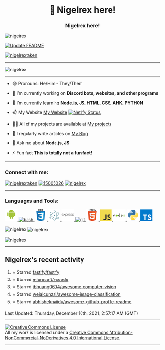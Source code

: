 <h1 align="center">👋 Nigelrex here!</h1>
<h3 align="center">Nigelrex here!</h3>

<p align="left"> <img src="https://komarev.com/ghpvc/?username=nigelrex&no-bg=trueb&label=Profile%20views&color=0e75b6&style=flat" alt="nigelrex" /> </p>

[![Update README](https://github.com/Nigelrex/Nigelrex/actions/workflows/update-readme.yml/badge.svg?event=workflow_run)](https://github.com/Nigelrex/Nigelrex/actions/workflows/update-readme.yml)
<p align="left"> <a href="https://twitter.com/nigelrextaken" target="blank"><img src="https://img.shields.io/twitter/follow/nigelrextaken?logo=twitter&style=for-the-badge&no-bg=true" alt="nigelrextaken" /></a> </p>

---

<p align="left"> <a><img src="https://github-profile-trophy.vercel.app/?username=nigelrex&no-bg=true&no-frame=true" alt="nigelrex" /></a> </p>

---

- 😄 Pronouns: He/Him - They/Them

- 🔭 I’m currently working on **Discord bots, websites, and other programs**

- 🌱 I’m currently learning **Node.js, JS, HTML, CSS, AHK, PYTHON**

- 📫 My Website [My Website](https://nigelrex.netlify.app) [![Netlify Status](https://api.netlify.com/api/v1/badges/5865f615-3f81-44e3-8355-fa9b755b9877/deploy-status)](https://nigelrex.netlify.com)

- 👨‍💻 All of my projects are available at [My projects](https://nigelrex.netlify.app/public/pages/products.html)

- 📝 I regularly write articles on [My Blog](https://nigelrex.netlify.app/public/pages/blog.html)

- 💬 Ask me about **Node.js, JS**

- ⚡ Fun fact **This is totally not a fun fact!**

---

<h3 align="left">Connect with me:</h3>
<p align="left">
<a href="https://twitter.com/nigelrextaken" target="blank"><img align="center" src="https://raw.githubusercontent.com/rahuldkjain/github-profile-readme-generator/master/src/images/icons/Social/twitter.svg" alt="nigelrextaken" height="30" width="40" /></a>
<a href="https://stackoverflow.com/users/15005026" target="blank"><img align="center" src="https://raw.githubusercontent.com/rahuldkjain/github-profile-readme-generator/master/src/images/icons/Social/stack-overflow.svg" alt="15005026" height="30" width="40" /></a>
<a href="https://www.youtube.com/c/nigelrex" target="blank"><img align="center" src="https://raw.githubusercontent.com/rahuldkjain/github-profile-readme-generator/master/src/images/icons/Social/youtube.svg" alt="nigelrex" height="30" width="40" /></a>
</p>

---

<h3 align="left">Languages and Tools:</h3>
<p align="left"> <a href="https://developer.android.com" target="_blank"> <img src="https://raw.githubusercontent.com/devicons/devicon/master/icons/android/android-original-wordmark.svg" alt="android" width="40" height="40"/> </a> <a href="https://www.gnu.org/software/bash/" target="_blank"> <img src="https://www.vectorlogo.zone/logos/gnu_bash/gnu_bash-icon.svg" alt="bash" width="40" height="40"/> </a> <a href="https://www.w3schools.com/css/" target="_blank"> <img src="https://raw.githubusercontent.com/devicons/devicon/master/icons/css3/css3-original-wordmark.svg" alt="css3" width="40" height="40"/> </a> <a href="https://www.electronjs.org" target="_blank"> <img src="https://raw.githubusercontent.com/devicons/devicon/master/icons/electron/electron-original.svg" alt="electron" width="40" height="40"/> </a> <a href="https://expressjs.com" target="_blank"> <img src="https://raw.githubusercontent.com/devicons/devicon/master/icons/express/express-original-wordmark.svg" alt="express" width="40" height="40"/> </a> <a href="https://git-scm.com/" target="_blank"> <img src="https://www.vectorlogo.zone/logos/git-scm/git-scm-icon.svg" alt="git" width="40" height="40"/> </a> <a href="https://www.w3.org/html/" target="_blank"> <img src="https://raw.githubusercontent.com/devicons/devicon/master/icons/html5/html5-original-wordmark.svg" alt="html5" width="40" height="40"/> </a> <a href="https://developer.mozilla.org/en-US/docs/Web/JavaScript" target="_blank"> <img src="https://raw.githubusercontent.com/devicons/devicon/master/icons/javascript/javascript-original.svg" alt="javascript" width="40" height="40"/> </a> <a href="https://nodejs.org" target="_blank"> <img src="https://raw.githubusercontent.com/devicons/devicon/master/icons/nodejs/nodejs-original-wordmark.svg" alt="nodejs" width="40" height="40"/> </a> <a href="https://www.python.org" target="_blank"> <img src="https://raw.githubusercontent.com/devicons/devicon/master/icons/python/python-original.svg" alt="python" width="40" height="40"/> </a> <a href="https://www.typescriptlang.org/" target="_blank"> <img src="https://raw.githubusercontent.com/devicons/devicon/master/icons/typescript/typescript-original.svg" alt="typescript" width="40" height="40"/> </a> </p>

<p><img align="left" src="https://github-readme-stats.vercel.app/api/top-langs?username=nigelrex&theme=onedark&no-frame=true&show_icons=true&locale=en&layout=compact" alt="nigelrex" /></p>

<p>&nbsp;<img align="center" src="https://github-readme-stats.vercel.app/api?username=nigelrex&theme=onedark&no-frame=true&show_icons=true&locale=en" alt="nigelrex" /></p>

<p><img align="center" src="https://github-readme-streak-stats.herokuapp.com/?user=nigelrex&theme=onedark&no-frame=true" alt="nigelrex" /></p>

---

<h2>Nigelrex's recent activity</h2>




<!--RECENT_ACTIVITY:start-->
1. ⭐ Starred [fastify/fastify](https://github.com/fastify/fastify)
2. ⭐ Starred [microsoft/vscode](https://github.com/microsoft/vscode)
3. ⭐ Starred [jbhuang0604/awesome-computer-vision](https://github.com/jbhuang0604/awesome-computer-vision)
4. ⭐ Starred [weiaicunzai/awesome-image-classification](https://github.com/weiaicunzai/awesome-image-classification)
5. ⭐ Starred [abhisheknaiidu/awesome-github-profile-readme](https://github.com/abhisheknaiidu/awesome-github-profile-readme)
<!--RECENT_ACTIVITY:end-->


<!--RECENT_ACTIVITY:last_update-->
Last Updated: Thursday, December 16th, 2021, 2:57:17 AM (GMT)
<!--RECENT_ACTIVITY:last_update_end-->




---


<a rel="license" href="http://creativecommons.org/licenses/by-nc-nd/4.0/"><img alt="Creative Commons License" style="border-width:0" src="https://i.creativecommons.org/l/by-nc-nd/4.0/88x31.png" /></a><br />All my work is licensed under a <a rel="license" href="http://creativecommons.org/licenses/by-nc-nd/4.0/">Creative Commons Attribution-NonCommercial-NoDerivatives 4.0 International License</a>.

---
